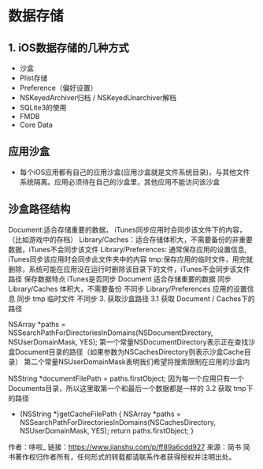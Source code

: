 # 数据存储

## 1. iOS数据存储的几种方式
- 沙盒
- Plist存储
- Preference（偏好设置）
- NSKeyedArchiver归档 / NSKeyedUnarchiver解档
- SQLite3的使用
- FMDB
- Core Data

## 应用沙盒
- 每个iOS应用都有自己的应用沙盒(应用沙盒就是文件系统目录)，与其他文件系统隔离。应用必须待在自己的沙盒里，其他应用不能访问该沙盒

## 沙盒路径结构
Document:适合存储重要的数据， iTunes同步应用时会同步该文件下的内容，（比如游戏中的存档）
Library/Caches：适合存储体积大，不需要备份的非重要数据，iTunes不会同步该文件
Library/Preferences: 通常保存应用的设置信息, iTunes同步该应用时会同步此文件夹中的内容
tmp:保存应用的临时文件，用完就删除，系统可能在应用没在运行时删除该目录下的文件，iTunes不会同步该文件
路径	保存数据特点	iTunes是否同步
Document	适合存储重要的数据	同步
Library/Caches	体积大，不需要备份	不同步
Library/Preferences	应用的设置信息	同步
tmp	临时文件	不同步
3. 获取沙盒路径
3.1 获取 Document / Caches下的路径

NSArray *paths = NSSearchPathForDirectoriesInDomains(NSDocumentDirectory, NSUserDomainMask, YES);
第一个常量NSDocumentDirectory表示正在查找沙盒Document目录的路径（如果参数为NSCachesDirectory则表示沙盒Cache目录）
第二个常量NSUserDomainMask表明我们希望将搜索限制在应用的沙盒内

NSString *documentFilePath = paths.firstObject;
因为每一个应用只有一个Documents目录，所以这里取第一个和最后一个数据都是一样的
3.2 获取 tmp下的路径

- (NSString *)getCacheFilePath
{
    NSArray *paths = NSSearchPathForDirectoriesInDomains(NSCachesDirectory, NSUserDomainMask, YES);
    return paths.firstObject;
}

作者：哆啦_
链接：https://www.jianshu.com/p/ff89a6cdd927
來源：简书
简书著作权归作者所有，任何形式的转载都请联系作者获得授权并注明出处。